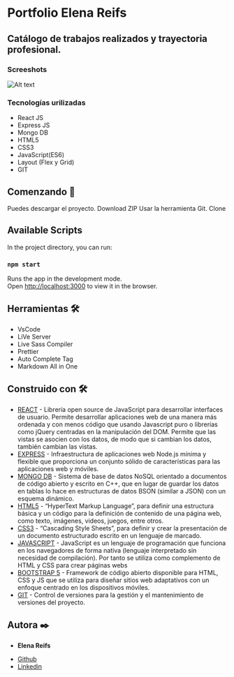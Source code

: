 # Portfolio Elena Reifs
## Catálogo de trabajos realizados y trayectoria profesional.

### Screeshots
![Alt text](/screenshots/Screenshot_Portfolio_01.png?raw=true "Home")

### Tecnologías urilizadas
* React JS
* Express JS
* Mongo DB
* HTML5
* CSS3
* JavaScript(ES6)
* Layout (Flex y Grid)
* GIT


## Comenzando 🚀

Puedes descargar el proyecto. Download ZIP
Usar la herramienta Git. Clone

## Available Scripts
In the project directory, you can run:

### `npm start`
Runs the app in the development mode.\
Open [http://localhost:3000](http://localhost:3000) to view it in the browser.


## Herramientas 🛠️

* VsCode
* LiVe Server
* Live Sass Compiler
* Prettier
* Auto Complete Tag
* Markdown All in One


## Construido con 🛠️
* [REACT](https://es.reactjs.org/) - Librería open source de JavaScript para desarrollar interfaces de usuario. Permite desarrollar aplicaciones web de una manera más ordenada y con menos código que usando Javascript puro o librerías como jQuery centradas en la manipulación del DOM. Permite que las vistas se asocien con los datos, de modo que si cambian los datos, también cambian las vistas. 
* [EXPRESS](https://expressjs.com/es/) - Infraestructura de aplicaciones web Node.js mínima y flexible que proporciona un conjunto sólido de características para las aplicaciones web y móviles.
* [MONGO DB](https://www.mongodb.com/) - Sistema de base de datos NoSQL orientado a documentos de código abierto y escrito en C++, que en lugar de guardar los datos en tablas lo hace en estructuras de datos BSON (similar a JSON) con un esquema dinámico.
* [HTML5](https://www.w3.org/TR/html52/) - “HyperText Markup Language”, para definir una estructura básica y un código para la definición de contenido de una página web, como texto, imágenes, videos, juegos, entre otros.
* [CSS3](https://www.w3.org/Style/CSS/Overview.en.html) - “Cascading Style Sheets”, para definir y crear la presentación de un documento estructurado escrito en un lenguaje de marcado.
* [JAVASCRIPT](https://developer.mozilla.org/es/docs/Web/JavaScript) - JavaScript es un lenguaje de programación que funciona en los navegadores de forma nativa (lenguaje interpretado sin necesidad de compilación). Por tanto se utiliza como complemento de HTML y CSS para crear páginas webs
* [BOOTSTRAP 5](https://getbootstrap.com/docs/5.0/getting-started/introduction/) - Framework de código abierto disponible para HTML, CSS y JS que se utiliza para diseñar sitios web adaptativos con un enfoque centrado en los dispositivos móviles.
* [GIT](https://git-scm.com/about) - Control de versiones para la gestión y el mantenimiento de versiones del proyecto.


## Autora ✒️
* **Elena Reifs**
- [Github](https://github.com/jelenreifs)
- [Linkedin](https://www.linkedin.com/in/elena-reifs/)
